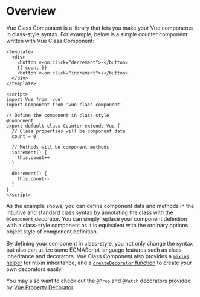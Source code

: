 # Overview

Vue Class Component is a library that lets you make your Vue components in class-style syntax. For example, below is a simple counter component written with Vue Class Component:

```vue
<template>
  <div>
    <button v-on:click="decrement">-</button>
    {{ count }}
    <button v-on:click="increment">+</button>
  </div>
</template>

<script>
import Vue from 'vue'
import Component from 'vue-class-component'

// Define the component in class-style
@Component
export default class Counter extends Vue {
  // Class properties will be component data
  count = 0

  // Methods will be component methods
  increment() {
    this.count++
  }

  decrement() {
    this.count--
  }
}
</script>
```

As the example shows, you can define component data and methods in the intuitive and standard class syntax by annotating the class with the `@Component` decorator. You can simply replace your component definition with a class-style component as it is equivalent with the ordinary options object style of component definition.

By defining your component in class-style, you not only change the syntax but also can utilize some ECMAScript language features such as class inheritance and decorators. Vue Class Component also provides a [`mixins` helper](guide/extend-and-mixins.md#Mixins) for mixin inheritance, and a [`createDecorator` function](guide/custom-decorators.md) to create your own decorators easily.

You may also want to check out the `@Prop` and `@Watch` decorators provided by [Vue Property Decorator](https://github.com/kaorun343/vue-property-decorator).
